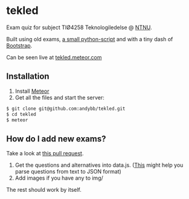 tekled
======

Exam quiz for subject TIØ4258 Teknologiledelse @ [NTNU](http://www.ntnu.no/).

Built using old exams, [a small python-script](https://github.com/tomfa/exam-interpreter) and with a tiny dash of [Bootstrap](http://getbootstrap.com).

Can be seen live at [tekled.meteor.com](http://tekled.meteor.com)

## Installation
1. Install [Meteor](https://www.meteor.com/) 
2. Get all the files and start the server:
```bash
$ git clone git@github.com:andybb/tekled.git
$ cd tekled
$ meteor
```

## How do I add new exams?
Take a look at [this pull request](https://github.com/tomfa/tekled/pull/1/files).

1. Get the questions and alternatives into data.js. ([This](https://github.com/tomfa/exam-interpreter) might help you parse questions from text to JSON format)
2. Add images if you have any to img/

The rest should work by itself. 